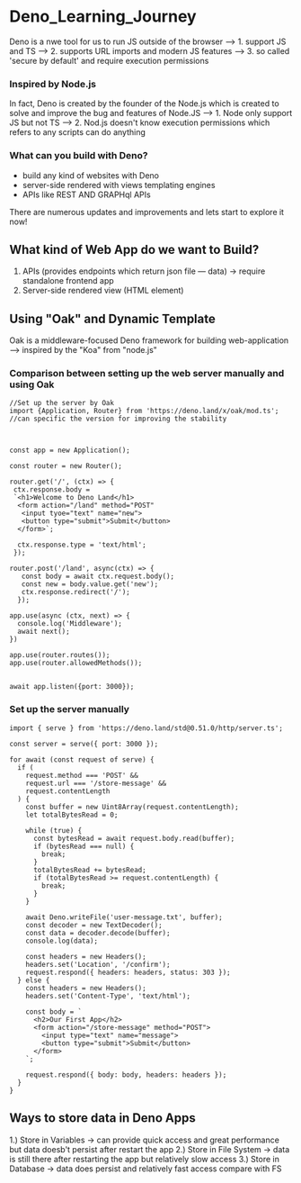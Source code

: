 # Deno_Learning_Journey
Deno is a nwe tool for us to run JS outside of the browser
--> 1. support JS and TS
--> 2. supports URL imports and modern JS features
--> 3. so called 'secure by default' and require execution permissions

### Inspired by Node.js
In fact, Deno is created by the founder of the Node.js which is created to solve and improve the bug and features of Node.JS
--> 1. Node only support JS but not TS
--> 2. Nod.js doesn't know execution permissions which refers to any scripts can do anything

### What can you build with Deno?
- build any kind of websites with Deno
- server-side rendered with views templating engines 
- APIs like REST AND GRAPHql APIs

There are numerous updates and improvements and lets start to explore it now!

## What kind of Web App do we want to Build?
1. APIs (provides endpoints which return json file — data) 
-> require standalone frontend app
2. Server-side rendered view (HTML element) 


## Using "Oak" and Dynamic Template
Oak is a middleware-focused Deno framework for building web-application
--> inspired by the "Koa" from "node.js"

### Comparison between setting up the web server manually and using Oak
```
//Set up the server by Oak
import {Application, Router} from 'https://deno.land/x/oak/mod.ts'; //can specific the version for improving the stability 



const app = new Application();

const router = new Router();

router.get('/', (ctx) => {
 ctx.response.body = 
 `<h1>Welcome to Deno Land</h1>
  <form action="/land" method="POST"
   <input tyoe="text" name="new">
   <button type="submit">Submit</button>
  </form>`;
  
  ctx.response.type = 'text/html';
 });
 
router.post('/land', async(ctx) => {
   const body = await ctx.request.body();
   const new = body.value.get('new');
   ctx.response.redirect('/');
  });
 
app.use(async (ctx, next) => {
  console.log('Middleware');
  await next();
})

app.use(router.routes());
app.use(router.allowedMethods());


await app.listen({port: 3000});

```
### Set up the server manually 
```
import { serve } from 'https://deno.land/std@0.51.0/http/server.ts';

const server = serve({ port: 3000 });

for await (const request of serve) {
  if (
    request.method === 'POST' &&
    request.url === '/store-message' &&
    request.contentLength
  ) {
    const buffer = new Uint8Array(request.contentLength);
    let totalBytesRead = 0;

    while (true) {
      const bytesRead = await request.body.read(buffer);
      if (bytesRead === null) {
        break;
      }
      totalBytesRead += bytesRead;
      if (totalBytesRead >= request.contentLength) {
        break;
      }
    }

    await Deno.writeFile('user-message.txt', buffer);
    const decoder = new TextDecoder();
    const data = decoder.decode(buffer);
    console.log(data);

    const headers = new Headers();
    headers.set('Location', '/confirm');
    request.respond({ headers: headers, status: 303 });
  } else {
    const headers = new Headers();
    headers.set('Content-Type', 'text/html');

    const body = `
      <h2>Our First App</h2>
      <form action="/store-message" method="POST">
        <input type="text" name="message">
        <button type="submit">Submit</button>
      </form>
    `;

    request.respond({ body: body, headers: headers });
  }
}

```
## Ways to store data in Deno Apps
1.) Store in Variables 
-> can provide quick access and great performance but data doesb't persist after restart the app
2.) Store in File System
-> data is still there after restarting the app but relatively slow access 
3.) Store in Database
-> data does persist and relatively fast access compare with FS



